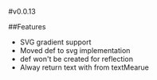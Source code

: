 #v0.0.13

##Features
* SVG gradient support
* Moved def to svg implementation
* def won't be created for reflection
* Alway return text with from textMearue